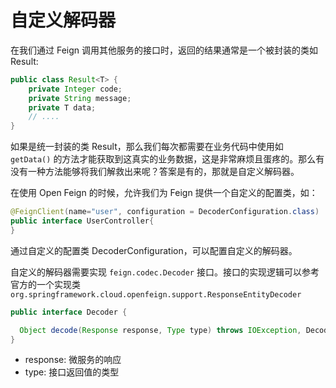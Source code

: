 # 自定义解码器

在我们通过 Feign 调用其他服务的接口时，返回的结果通常是一个被封装的类如 Result:

```java
public class Result<T> {
	private Integer code;
	private String message;
	private T data;
	// ....
}
```

如果是统一封装的类 Result，那么我们每次都需要在业务代码中使用如 `getData()` 的方法才能获取到这真实的业务数据，这是非常麻烦且蛋疼的。那么有没有一种方法能够将我们解救出来呢？答案是有的，那就是自定义解码器。

在使用 Open Feign 的时候，允许我们为 Feign 提供一个自定义的配置类，如：

```java
@FeignClient(name="user", configuration = DecoderConfiguration.class)
public interface UserController{
}
```

通过自定义的配置类 DecoderConfiguration，可以配置自定义的解码器。

自定义的解码器需要实现 `feign.codec.Decoder` 接口。接口的实现逻辑可以参考官方的一个实现类 `org.springframework.cloud.openfeign.support.ResponseEntityDecoder`

```java
public interface Decoder {

  Object decode(Response response, Type type) throws IOException, DecodeException, FeignException;
}
```

- response: 微服务的响应
- type: 接口返回值的类型


